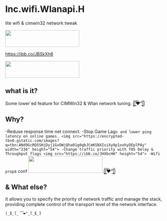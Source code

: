 # Inc.wifi.Wlanapi.H
lite wifi &amp; cimwin32 network tweak

<img src="https://ibb.co/JBSkXh6" width="236" height="54">

https://ibb.co/JBSkXh6

<a href="http://pesap.com">
<img src="https://ibb.co/JBSkXh6" width="236" height="54">
</a>

## what is it?

Some lower`ed feature for CIMWin32 & Wlan network tuning.
[̲̅$̲̅(̲̅ ͡❤°̲̅)̲̅$̲̅]

## Why?
-Reduse response time net connect.
-Stop Game Lag`s and lower ping latency on online games.
<img src="https://encrypted-tbn0.gstatic.com/images?q=tbn:ANd9GcRQ5SHjDyj1GxOWjQha01g0gbJCmKSNXIsiXy9p1xohyDEplPAy" width="236" height="54">
-Change traffic priority with TOS Delay & Throughput flags
<img src="https://ibb.co/JHXbcHH" height="54">
-Wifi prop`s conf
<img src="https://lh3.googleusercontent.com/9wuxzj6fnhYHLYYhwtfoSitzsuHbQpKIVXuBdJr6yKE_qCxS88ekWZZs19N_wbf_8gtvdH4Gw_vT8yC5VTimZt0hxo3UD3vBbIlfmaU7oRR_ciSNf5s=w572" width="236" height="54">
[̲̅$̲̅(̲̅ ͡❤°̲̅)̲̅$̲̅]

## & What else?
It allows you to specify the priority of network traffic and manage the stack, providing complete control of the transport level of the network interface.
```
[̲̅$̲̅(̲̅ ͡❤°̲̅)̲̅$̲̅]
```

